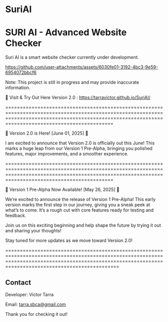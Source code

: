 # SuriAI

SURI AI - Advanced Website Checker
==================================

Suri AI is a smart website checker currently under development.


https://github.com/user-attachments/assets/6030fe01-3192-4bc3-9e59-6954072bbcf6


Note: This project is still in progress and may provide inaccurate information.

🔗 Visit & Try Out Here Version 2.0 : https://tarravictor.github.io/SuriAI/

=======================================================================================================================================================================================================

🚀 Version 2.0 is Here! [June 01, 2025]  🚀

I am excited to announce that Version 2.0 is officially out this June! This marks a huge leap from our Version 1 Pre-Alpha, bringing you polished features, major improvements, and a smoother experience.

=======================================================================================================================================================================================================

🚀 Version 1 Pre-Alpha Now Available! [May 26, 2025] 🚀

We’re excited to announce the release of Version 1 Pre-Alpha! This early version marks the first step in our journey, giving you a sneak peek at what’s to come. It’s a rough cut with core features ready for testing and feedback.

Join us on this exciting beginning and help shape the future by trying it out and sharing your thoughts!

Stay tuned for more updates as we move toward Version 2.0!

=========================================================================================================================================================================================================


Contact
--------------------------------------
Developer: Victor Tarra

Email: tarra.sbca@gmail.com

Thank you for checking it out!
